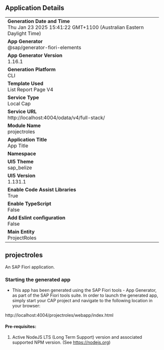 ## Application Details
|               |
| ------------- |
|**Generation Date and Time**<br>Thu Jan 23 2025 15:41:22 GMT+1100 (Australian Eastern Daylight Time)|
|**App Generator**<br>@sap/generator-fiori-elements|
|**App Generator Version**<br>1.16.1|
|**Generation Platform**<br>CLI|
|**Template Used**<br>List Report Page V4|
|**Service Type**<br>Local Cap|
|**Service URL**<br>http://localhost:4004/odata/v4/full-stack/|
|**Module Name**<br>projectroles|
|**Application Title**<br>App Title|
|**Namespace**<br>|
|**UI5 Theme**<br>sap_belize|
|**UI5 Version**<br>1.131.1|
|**Enable Code Assist Libraries**<br>True|
|**Enable TypeScript**<br>False|
|**Add Eslint configuration**<br>False|
|**Main Entity**<br>ProjectRoles|

## projectroles

An SAP Fiori application.

### Starting the generated app

-   This app has been generated using the SAP Fiori tools - App Generator, as part of the SAP Fiori tools suite.  In order to launch the generated app, simply start your CAP project and navigate to the following location in your browser:

http://localhost:4004/projectroles/webapp/index.html

#### Pre-requisites:

1. Active NodeJS LTS (Long Term Support) version and associated supported NPM version.  (See https://nodejs.org)


